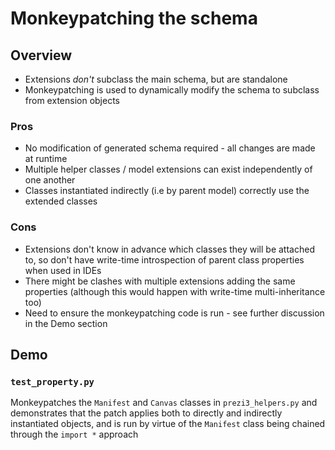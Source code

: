 # Monkeypatching the schema

## Overview
* Extensions _don't_ subclass the main schema, but are standalone
* Monkeypatching is used to dynamically modify the schema to subclass from extension objects

### Pros
* No modification of generated schema required - all changes are made at runtime
* Multiple helper classes / model extensions can exist independently of one another
* Classes instantiated indirectly (i.e by parent model) correctly use the extended classes

### Cons
* Extensions don't know in advance which classes they will be attached to, so don't have write-time introspection of parent
class properties when used in IDEs
* There might be clashes with multiple extensions adding the same properties (although this would happen with write-time multi-inheritance too)
* Need to ensure the monkeypatching code is run - see further discussion in the Demo section

## Demo
### `test_property.py`
Monkeypatches the `Manifest` and `Canvas` classes in `prezi3_helpers.py` and demonstrates that the patch applies both to directly and
indirectly instantiated objects, and is run by virtue of the `Manifest` class being chained through the `import *` approach